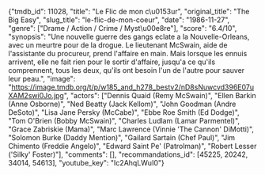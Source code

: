 {"tmdb_id": 11028, "title": "Le Flic de mon c\u0153ur", "original_title": "The Big Easy", "slug_title": "le-flic-de-mon-coeur", "date": "1986-11-27", "genre": ["Drame / Action / Crime / Myst\u00e8re"], "score": "6.4/10", "synopsis": "Une nouvelle guerre des gangs eclate a la Nouvelle-Orleans, avec un meurtre pour de la drogue. Le lieutenant McSwain, aide de l'assistante du procureur, prend l'affaire en main. Mais lorsque les ennuis arrivent, elle ne fait rien pour le sortir d'affaire, jusqu'a ce qu'ils comprennent, tous les deux, qu'ils ont besoin l'un de l'autre pour sauver leur peau.", "image": "https://image.tmdb.org/t/p/w185_and_h278_bestv2/nD8sNuwcvd396E07uXAM2swi0Jo.jpg", "actors": ["Dennis Quaid (Remy McSwain)", "Ellen Barkin (Anne Osborne)", "Ned Beatty (Jack Kellom)", "John Goodman (Andre DeSoto)", "Lisa Jane Persky (McCabe)", "Ebbe Roe Smith (Ed Dodge)", "Tom O'Brien (Bobby McSwain)", "Charles Ludlam (Lamar Parmentel)", "Grace Zabriskie (Mama)", "Marc Lawrence (Vinnie 'The Cannon' DiMotti)", "Solomon Burke (Daddy Mention)", "Gailard Sartain (Chef Paul)", "Jim Chimento (Freddie Angelo)", "Edward Saint Pe' (Patrolman)", "Robert Lesser ('Silky' Foster)"], "comments": [], "recommandations_id": [45225, 20242, 34014, 54613], "youtube_key": "Ic2AhqLWuI0"}